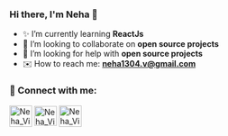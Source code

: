 ### Hi there, I'm Neha 👋




- ✨ I’m currently learning **ReactJs**
- 👯 I’m looking to collaborate on **open source projects**
- 🤔 I’m looking for help with **open source projects**
- ✉️ How to reach me: **neha1304.v@gmail.com**


### 🤝 Connect with me:


<a href="https://www.linkedin.com/in/neha-vishwakarma-b7147a1a7/" target="blank" ><img align="center" src="https://cdn-icons.flaticon.com/png/512/3128/premium/3128329.png?token=exp=1641106270~hmac=9dd9d5706d36d915980444b8c2421e17" alt="Neha_Vishwakarma | LinkedIn" height="38" width="40" /></a>
<a href="https://twitter.com/Neha_vishw" target="blank"><img align="center" src="https://cdn-icons-png.flaticon.com/512/733/733579.png" alt="Neha_Vishwakarma | Twitter" height="35" width="40" /></a>
<a href="https://www.instagram.com/_.nehahahaha_/" target="blank" ><img align="center" src="https://cdn-icons-png.flaticon.com/512/1384/1384063.png" alt="Neha_Vishwakarma | Instagram" height="38" width="40" /></a>
